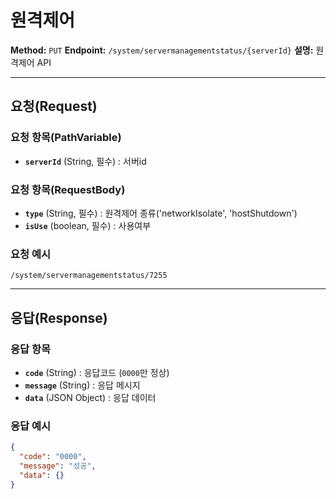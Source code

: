 # 원격제어

**Method:** `PUT`
**Endpoint:** `/system/servermanagementstatus/{serverId}`
**설명:** 원격제어 API

---

## 요청(Request)

### 요청 항목(PathVariable)

- **`serverId`** (String, 필수) : 서버id

### 요청 항목(RequestBody)

- **`type`** (String, 필수) : 원격제어 종류('networkIsolate', 'hostShutdown')
- **`isUse`** (boolean, 필수) : 사용여부

### 요청 예시

```
/system/servermanagementstatus/7255

```

---

## 응답(Response)

### 응답 항목

- **`code`** (String) : 응답코드 (`0000`만 정상)
- **`message`** (String) : 응답 메시지
- **`data`** (JSON Object) : 응답 데이터

### 응답 예시

```json
{
  "code": "0000",
  "message": "성공",
  "data": {}
}

```
